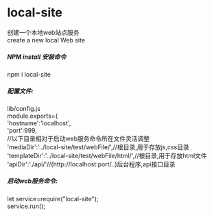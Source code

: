# local-site<br>
创建一个本地web站点服务<br>
create a new local Web site<br>
##### NPM install 安装命令<br>
npm i local-site<br>
##### 配置文件:<br>
lib/config.js<br>
module.exports={<br>
  'hostname':'localhost',<br>
  'port':999,<br>
  //以下目录相对于启动web服务命令所在文件灵活调整<br>
  'mediaDir':'../local-site/test/webFile/',//根目录,用于存放js,css目录<br>
  'templateDir':'../local-site/test/webFile/html/',//根目录,用于存放html文件<br>
  'apiDir':'./api/'//(http://localhost:port/..)后台程序,api接口目录<br>
##### 启动web服务命令:<br>
let service=require("local-site");<br>
service.run();<br>
